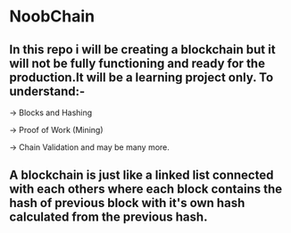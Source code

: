 <h1>NoobChain</hi>
<h2>In this repo i will be creating a blockchain but it will not be fully 
functioning and ready for the production.It will be a learning project only.
To understand:-</h2>

->  Blocks and Hashing

->  Proof of Work (Mining)

->  Chain Validation
and may be many more.

<h2>A blockchain is just like a linked list connected with each others where each block contains the hash of previous block with it's own hash calculated from the previous hash.</h2>